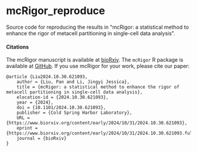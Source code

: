 # mcRigor_reproduce
Source code for reproducing the results in "mcRigor: a statistical method to enhance the rigor of metacell partitioning in single-cell data analysis".

#### Citations
The mcRigor manuscript is available at [bioRxiv](https://www.biorxiv.org/content/10.1101/2024.10.30.621093v1). The `mcRigor` R package is available at [GitHub](https://github.com/JSB-UCLA/mcRigor).
If you use mcRigor for your work, please cite our paper:

```
@article {Liu2024.10.30.621093,
	author = {Liu, Pan and Li, Jingyi Jessica},
	title = {mcRigor: a statistical method to enhance the rigor of metacell partitioning in single-cell data analysis},
	elocation-id = {2024.10.30.621093},
	year = {2024},
	doi = {10.1101/2024.10.30.621093},
	publisher = {Cold Spring Harbor Laboratory},
	URL = {https://www.biorxiv.org/content/early/2024/10/31/2024.10.30.621093},
	eprint = {https://www.biorxiv.org/content/early/2024/10/31/2024.10.30.621093.full.pdf},
	journal = {bioRxiv}
}
```
